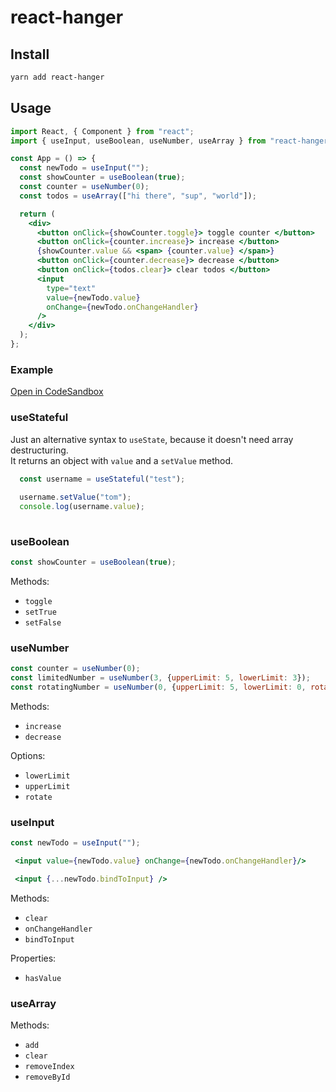 # react-hanger

## Install

```bash
yarn add react-hanger
```

## Usage

```jsx
import React, { Component } from "react";
import { useInput, useBoolean, useNumber, useArray } from "react-hanger";

const App = () => {
  const newTodo = useInput("");
  const showCounter = useBoolean(true);
  const counter = useNumber(0);
  const todos = useArray(["hi there", "sup", "world"]);

  return (
    <div>
      <button onClick={showCounter.toggle}> toggle counter </button>
      <button onClick={counter.increase}> increase </button>
      {showCounter.value && <span> {counter.value} </span>}
      <button onClick={counter.decrease}> decrease </button>
      <button onClick={todos.clear}> clear todos </button>
      <input
        type="text"
        value={newTodo.value}
        onChange={newTodo.onChangeHandler}
      />
    </div>
  );
};
```

### Example

[Open in CodeSandbox](https://codesandbox.io/s/44m70xm70)

### useStateful
Just an alternative syntax to `useState`, because it doesn't need array destructuring.  
It returns an object with `value` and a `setValue` method.

```jsx 
  const username = useStateful("test");
  
  username.setValue("tom");
  console.log(username.value);
  
```

### useBoolean

```jsx
const showCounter = useBoolean(true);
```

Methods: 
- `toggle`
- `setTrue`
- `setFalse`

### useNumber

```jsx
const counter = useNumber(0);
const limitedNumber = useNumber(3, {upperLimit: 5, lowerLimit: 3});
const rotatingNumber = useNumber(0, {upperLimit: 5, lowerLimit: 0, rotate: true});
```

Methods:
- `increase`
- `decrease`

Options: 
- `lowerLimit`
- `upperLimit`
- `rotate`

### useInput

```jsx
const newTodo = useInput("");
```

```jsx
 <input value={newTodo.value} onChange={newTodo.onChangeHandler}/>
```

```jsx
 <input {...newTodo.bindToInput} />
```

Methods:
- `clear`
- `onChangeHandler`
- `bindToInput`

Properties:
- `hasValue`

### useArray

Methods:

- `add`
- `clear`
- `removeIndex`
- `removeById`

